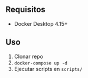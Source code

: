 
## Requisitos
- Docker Desktop 4.15+

## Uso
1. Clonar repo
2. `docker-compose up -d`
3. Ejecutar scripts en `scripts/`

